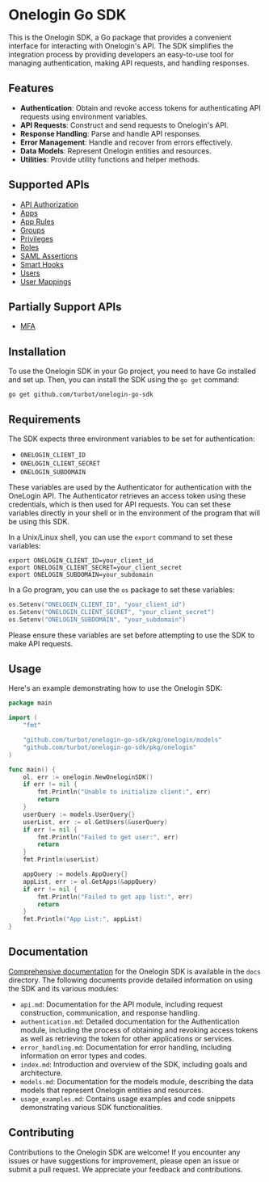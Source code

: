 
# Onelogin Go SDK

This is the Onelogin SDK, a Go package that provides a convenient interface for interacting with Onelogin's API. The SDK simplifies the integration process by providing developers an easy-to-use tool for managing authentication, making API requests, and handling responses.

## Features

- **Authentication**: Obtain and revoke access tokens for authenticating API requests using environment variables.
- **API Requests**: Construct and send requests to Onelogin's API.
- **Response Handling**: Parse and handle API responses.
- **Error Management**: Handle and recover from errors effectively.
- **Data Models**: Represent Onelogin entities and resources.
- **Utilities**: Provide utility functions and helper methods.


## Supported APIs
- [API Authorization](https://developers.onelogin.com/api-docs/2/api-authorization/overview)
- [Apps](https://developers.onelogin.com/api-docs/2/apps)
- [App Rules](https://developers.onelogin.com/api-docs/2/app-rules)
- [Groups](https://developers.onelogin.com/api-docs/2/groups)
- [Privileges](https://developers.onelogin.com/api-docs/1/privileges)
- [Roles](https://developers.onelogin.com/api-docs/2/roles)
- [SAML Assertions](https://developers.onelogin.com/api-docs/2/saml-assertions)
- [Smart Hooks](https://developers.onelogin.com/api-docs/2/smart-hooks)
- [Users](https://developers.onelogin.com/api-docs/2/users)
- [User Mappings](https://developers.onelogin.com/api-docs/2/user-mappings)

## Partially Support APIs
- [MFA](https://developers.onelogin.com/api-docs/2/multi-factor-authentication)

## Installation

To use the Onelogin SDK in your Go project, you need to have Go installed and set up. Then, you can install the SDK using the `go get` command:

```shell
go get github.com/turbot/onelogin-go-sdk
```

## Requirements

The SDK expects three environment variables to be set for authentication:

- `ONELOGIN_CLIENT_ID`
- `ONELOGIN_CLIENT_SECRET`
- `ONELOGIN_SUBDOMAIN`

These variables are used by the Authenticator for authentication with the OneLogin API. The Authenticator retrieves an access token using these credentials, which is then used for API requests. You can set these variables directly in your shell or in the environment of the program that will be using this SDK.

In a Unix/Linux shell, you can use the `export` command to set these variables:

```shell
export ONELOGIN_CLIENT_ID=your_client_id
export ONELOGIN_CLIENT_SECRET=your_client_secret
export ONELOGIN_SUBDOMAIN=your_subdomain
```

In a Go program, you can use the `os` package to set these variables:

```go
os.Setenv("ONELOGIN_CLIENT_ID", "your_client_id")
os.Setenv("ONELOGIN_CLIENT_SECRET", "your_client_secret")
os.Setenv("ONELOGIN_SUBDOMAIN", "your_subdomain")
```

Please ensure these variables are set before attempting to use the SDK to make API requests.

## Usage

Here's an example demonstrating how to use the Onelogin SDK:

```go
package main

import (
	"fmt"

	"github.com/turbot/onelogin-go-sdk/pkg/onelogin/models"
	"github.com/turbot/onelogin-go-sdk/pkg/onelogin"
)

func main() {
	ol, err := onelogin.NewOneloginSDK()
	if err != nil {
		fmt.Println("Unable to initialize client:", err)
		return
	}
	userQuery := models.UserQuery{}
	userList, err := ol.GetUsers(&userQuery)
	if err != nil {
		fmt.Println("Failed to get user:", err)
		return
	}
	fmt.Println(userList)

	appQuery := models.AppQuery{}
	appList, err := ol.GetApps(&appQuery)
	if err != nil {
		fmt.Println("Failed to get app list:", err)
		return
	}
	fmt.Println("App List:", appList)
}
```

## Documentation

[Comprehensive documentation](docs/index.md) for the Onelogin SDK is available in the `docs` directory. The following documents provide detailed information on using the SDK and its various modules:

- `api.md`: Documentation for the API module, including request construction, communication, and response handling.
- `authentication.md`: Detailed documentation for the Authentication module, including the process of obtaining and revoking access tokens as well as retrieving the token for other applications or services.
- `error_handling.md`: Documentation for error handling, including information on error types and codes.
- `index.md`: Introduction and overview of the SDK, including goals and architecture.
- `models.md`: Documentation for the models module, describing the data models that represent Onelogin entities and resources.
- `usage_examples.md`: Contains usage examples and code snippets demonstrating various SDK functionalities.

## Contributing

Contributions to the Onelogin SDK are welcome! If you encounter any issues or have suggestions for improvement, please open an issue or submit a pull request. We appreciate your feedback and contributions.